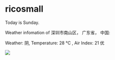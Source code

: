 # ricosmall

Today is Sunday.

Weather infomation of 深圳市南山区， 广东省， 中国: 

Weather: 阴, Temperature: 28 ℃ , Air Index: 21 优

<img src="https://github-readme-stats.vercel.app/api?username=ricosmall&show_icons=true" />
